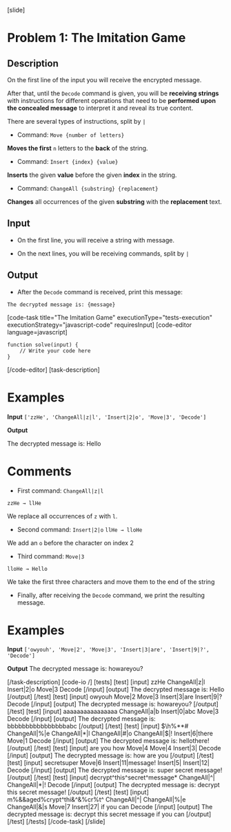 [slide]
# Problem 1: The Imitation Game
## Description

On the first line of the input you will receive the encrypted message. 

After that, until the `Decode` command is given, you will be **receiving strings** with instructions for different operations that need to be **performed upon the concealed message** to interpret it and reveal its true content.

There are several types of instructions, split by `|`

* Command: `Move {number of letters}`

**Moves the first** `n` letters to the **back** of the string.

* Command: `Insert {index} {value}`

**Inserts** the given **value** before the given **index** in the string.

* Command: `ChangeAll {substring} {replacement}`

**Changes** all occurrences of the given **substring** with the **replacement** text.

## Input

* On the first line, you will receive a string with message.

* On the next lines, you will be receiving commands, split by `|`

## Output

* After the `Decode` command is received, print this message:

`The decrypted message is: {message}`

[code-task title="The Imitation Game" executionType="tests-execution" executionStrategy="javascript-code" requiresInput]
[code-editor language=javascript]
```
function solve(input) {
	// Write your code here
}
```
[/code-editor]
[task-description]

# Examples

 **Input**
`['zzHe', 'ChangeAll|z|l', 'Insert|2|o', 'Move|3', 'Decode']`

**Output**

The decrypted message is: Hello

# Comments

* First command: `ChangeAll|z|l`

`zzHe → llHe`

We replace all occurrences of `z` with `l`.

* Second command: `Insert|2|o`
`llHe → lloHe`

We add an `o` before the character on index 2

* Third command: `Move|3`

`lloHe → Hello` 

We take the first three characters and move them to the end of the string

* Finally, after receiving the `Decode` command, we print the resulting message.

# Examples

**Input**
`['owyouh', 'Move|2', 'Move|3', 'Insert|3|are', 'Insert|9|?', 'Decode']`

**Output**
The decrypted message is: howareyou?

[/task-description]
[code-io /]
[tests]
[test]
[input]
zzHe
ChangeAll\|z\|l
Insert\|2\|o
Move\|3
Decode
[/input]
[output]
The decrypted message is\: Hello
[/output]
[/test]
[test]
[input]
owyouh
Move\|2
Move\|3
Insert\|3\|are
Insert\|9\|\?
Decode
[/input]
[output]
The decrypted message is\: howareyou\?
[/output]
[/test]
[test]
[input]
aaaaaaaaaaaaaaaa
ChangeAll\|a\|b
Insert\|0\|abc
Move\|3
Decode
[/input]
[output]
The decrypted message is\: bbbbbbbbbbbbbbbbabc
[/output]
[/test]
[test]
[input]
\$\h\%\*\*\#
ChangeAll\|\%\|e
ChangeAll\|\*\|l
ChangeAll\|\#\|o
ChangeAll\|\$\|\!
Insert\|6\|there
Move\|1
Decode
[/input]
[output]
The decrypted message is\: hellothere\!
[/output]
[/test]
[test]
[input]
are you how
Move|4
Move|4
Insert|3|
Decode
[/input]
[output]
The decrypted message is\: how are you
[/output]
[/test]
[test]
[input]
secretsuper
Move\|6
Insert\|11\|message\!
Insert\|5\|
Insert\|12\|
Decode
[/input]
[output]
The decrypted message is: super secret message\!
[/output]
[/test]
[test]
[input]
decrypt\^this\^secret\^message\*
ChangeAll\|\^\|
ChangeAll\|\*\|\!
Decode
[/input]
[output]
The decrypted message is\: decrypt this secret message\!
[/output]
[/test]
[test]
[input]
m\%\&\&aged\%crypt\^thi\&\^\&\%cr\%t\^
ChangeAll\|\^\|
ChangeAll\|\%\|e
ChangeAll\|\&\|s
Move\|7
Insert\|27\| if you can
Decode
[/input]
[output]
The decrypted message is\: decrypt this secret message if you can
[/output]
[/test]
[/tests]
[/code-task]
[/slide]
